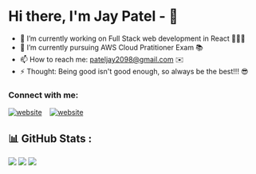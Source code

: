 
<!--
**JYP2098/JYP2098** is a ✨ _special_ ✨ repository because its `README.md` (this file) appears on your GitHub profile.

Here are some ideas to get you started:

- 🔭 I’m currently looking for React job oppurtunities ...
- 🌱 I’m preparing for AWS Cloud Pratitioner and Solutions Architech Associate Exam ...
- 👯 I’m looking to collaborate on ...
- 🤔 I’m looking for help with ...
- 💬 Ask me about ...
- 📫 How to reach me: ...
- 😄 Pronouns: ...
- ⚡ Fun fact: ...
-->

# Hi there, I'm Jay Patel - 👋 

- 🔭 I’m currently working on Full Stack web development in React 👨🏻‍💻
- 🌱 I’m currently pursuing AWS Cloud Pratitioner Exam 📚
- 📫 How to reach me: pateljay2098@gmail.com ✉️
- ⚡ Thought: Being good isn't good enough, so always be the best!!! 😎

### Connect with me:
[![website](./img/linkedin-dark.svg)](https://www.linkedin.com/in/jay-patel-35b969178/)
&nbsp;&nbsp;
[![website](./img/instagram-dark.svg)](https://www.instagram.com/jyp2098/)

<!--
<a href="https://github.com/jyp2098">
  <img align="center" src="https://github-readme-stats.vercel.app/api/top-langs/?username=jyp2098&theme=algolia&layout=compact&langs_count=10" />
</a>
<a href="https://github.com/jyp2098">
 <img align="center" src="https://github-readme-stats.vercel.app/api?username=jyp2098&show_icons=true&theme=algolia&line_height=27" alt="akashdhingra's github stats"/>
</a>
-->

## 📊 GitHub Stats :
![](https://github-readme-stats.vercel.app/api?username=jyp2098&theme=algolia&hide_border=true&include_all_commits=true&count_private=true)
![](https://github-readme-streak-stats.herokuapp.com/?user=jyp2098&theme=algolia&hide_border=true)
![](https://github-readme-stats.vercel.app/api/top-langs/?username=jyp2098&theme=algolia&hide_border=true&include_all_commits=truecount_private=true&layout=compact)


[instagram]: https://www.instagram.com/jyp2098/
[linkedin]: https://www.linkedin.com/in/jay-patel-35b969178/
